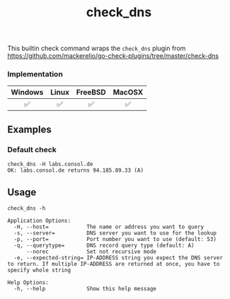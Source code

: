 ﻿---
title: check_dns
---

This builtin check command wraps the `check_dns` plugin from https://github.com/mackerelio/go-check-plugins/tree/master/check-dns

### Implementation

| Windows | Linux | FreeBSD | MacOSX |
|:-------:|:-----:|:-------:|:------:|
| :white_check_mark: | :white_check_mark: | :white_check_mark: | :white_check_mark: |

## Examples

### Default check

    check_dns -H labs.consol.de
    OK: labs.consol.de returns 94.185.89.33 (A)

## Usage

    check_dns -h

    Application Options:
      -H, --host=            The name or address you want to query
      -s, --server=          DNS server you want to use for the lookup
      -p, --port=            Port number you want to use (default: 53)
      -q, --querytype=       DNS record query type (default: A)
          --norec            Set not recursive mode
      -e, --expected-string= IP-ADDRESS string you expect the DNS server to return. If multiple IP-ADDRESS are returned at once, you have to specify whole string

    Help Options:
      -h, --help             Show this help message
